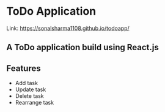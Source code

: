 # ToDo Application

Link: https://sonalsharma1108.github.io/todoapp/

## A ToDo application build using React.js

## Features
* Add task
* Update task
* Delete task
* Rearrange task


